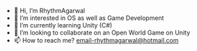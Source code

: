 - 👋 Hi, I’m RhythmAgarwal
- 👀 I’m interested in OS as well as Game Development  
- 🌱 I’m currently learning Unity (C#)
- 💞️ I’m looking to collaborate on an Open World Game on Unity
- 📫 How to reach me? email-rhythmagarwal@hotmail.com
